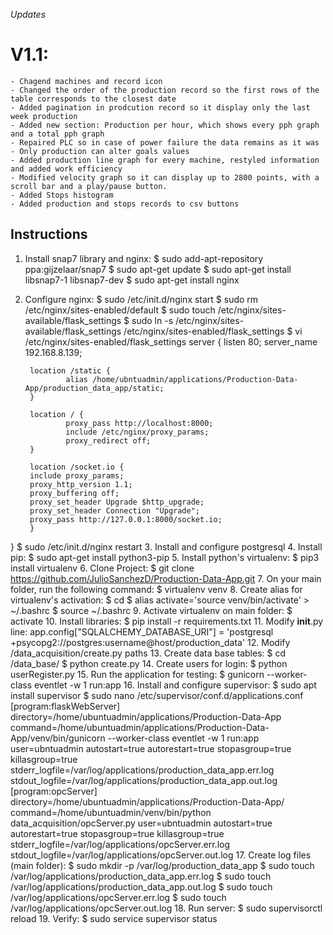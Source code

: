 *Updates*

#  V1.1:
    - Chagend machines and record icon
    - Changed the order of the production record so the first rows of the table corresponds to the closest date
    - Added pagination in prodcution record so it display only the last week production
    - Added new section: Production per hour, which shows every pph graph and a total pph graph
    - Repaired PLC so in case of power failure the data remains as it was
    - Only production can alter goals values
    - Added production line graph for every machine, restyled information and added work efficiency
    - Modified velocity graph so it can display up to 2800 points, with a scroll bar and a play/pause button.
    - Added Stops histogram
    - Added production and stops records to csv buttons




## Instructions

1. Install snap7 library and nginx:
    $ sudo add-apt-repository ppa:gijzelaar/snap7
    $ sudo apt-get update
    $ sudo apt-get install libsnap7-1 libsnap7-dev
    $ sudo apt-get install nginx
2. Configure nginx:
    $ sudo /etc/init.d/nginx start
    $ sudo rm /etc/nginx/sites-enabled/default
    $ sudo touch /etc/nginx/sites-available/flask_settings
    $ sudo ln -s /etc/nginx/sites-available/flask_settings /etc/nginx/sites-enabled/flask_settings
    $ vi /etc/nginx/sites-enabled/flask_settings
        server {
        listen 80;
        server_name 192.168.8.139;

        location /static {
                alias /home/ubntuadmin/applications/Production-Data-App/production_data_app/static;
        }

        location / {
                proxy_pass http://localhost:8000;
                include /etc/nginx/proxy_params;
                proxy_redirect off;
        }

        location /socket.io {
        include proxy_params;
        proxy_http_version 1.1;
        proxy_buffering off;
        proxy_set_header Upgrade $http_upgrade;
        proxy_set_header Connection "Upgrade";
        proxy_pass http://127.0.0.1:8000/socket.io;
        }
}
    $ sudo /etc/init.d/nginx restart
3. Install and configure postgresql
4. Install pip:
    $ sudo apt-get install python3-pip
5. Install python's virtualenv:
    $ pip3 install virtualenv
6. Clone Project:
    $ git clone https://github.com/JulioSanchezD/Production-Data-App.git
7. On your main folder, run the following command:
    $ virtualenv venv
8. Create alias for virtualenv's activation:
    $ cd
    $ alias activate='source venv/bin/activate' > ~/.bashrc
    $ source ~/.bashrc
9. Activate virtualenv on main folder:
    $ activate
10. Install libraries:
    $ pip install -r requirements.txt
11. Modify __init__.py line: app.config["SQLALCHEMY_DATABASE_URI"] = 'postgresql                  +psycopg2://postgres:username@host/production_data'
12. Modify /data_acquisition/create.py paths
13. Create data base tables:
    $ cd /data_base/
    $ python create.py
14. Create users for login:
    $ python userRegister.py
15. Run the application for testing:
    $ gunicorn --worker-class eventlet -w 1 run:app
16. Install and configure supervisor:
    $ sudo apt install supervisor
    $ sudo nano /etc/supervisor/conf.d/applications.conf
        [program:flaskWebServer]
        directory=/home/ubuntuadmin/applications/Production-Data-App
        command=/home/ubuntuadmin/applications/Production-Data-App/venv/bin/gunicorn --worker-class eventlet -w 1 run:app
        user=ubntuadmin
        autostart=true
        autorestart=true
        stopasgroup=true
        killasgroup=true
        stderr_logfile=/var/log/applications/production_data_app.err.log
        stdout_logfile=/var/log/applications/production_data_app.out.log
        [program:opcServer]
        directory=/home/ubuntuadmin/applications/Production-Data-App/
        command=/home/ubuntuadmin/venv/bin/python data_acquisition/opcServer.py
        user=ubntuadmin
        autostart=true
        autorestart=true
        stopasgroup=true
        killasgroup=true
        stderr_logfile=/var/log/applications/opcServer.err.log
        stdout_logfile=/var/log/applications/opcServer.out.log
17. Create log files (main folder):
    $ sudo mkdir -p /var/log/production_data_app
    $ sudo touch /var/log/applications/production_data_app.err.log
    $ sudo touch /var/log/applications/production_data_app.out.log
    $ sudo touch /var/log/applications/opcServer.err.log
    $ sudo touch /var/log/applications/opcServer.out.log
18. Run server:
    $ sudo supervisorctl reload
19. Verify:
    $ sudo service supervisor status